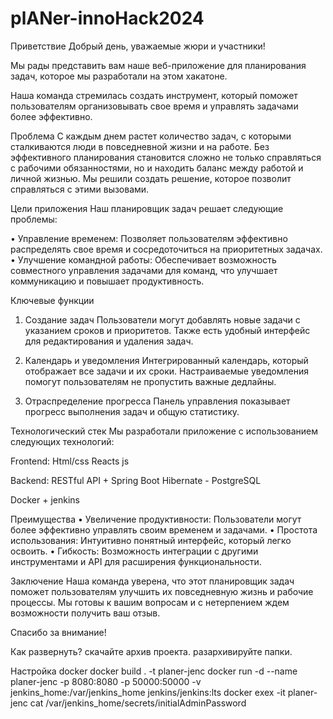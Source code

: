 # plANer-innoHack2024
Приветствие
Добрый день, уважаемые жюри и участники!

Мы рады представить вам наше веб-приложение для планирования задач, которое мы разработали на этом хакатоне.

Наша команда стремилась создать инструмент, который поможет пользователям организовывать свое время и управлять задачами более эффективно.

Проблема
С каждым днем растет количество задач, с которыми сталкиваются люди в повседневной жизни и на работе. Без эффективного планирования становится сложно не только справляться с рабочими обязанностями, но и находить баланс между работой и личной жизнью. Мы решили создать решение, которое позволит справляться с этими вызовами.

Цели приложения
Наш планировщик задач решает следующие проблемы:

• Управление временем: Позволяет пользователям эффективно распределять свое время и сосредоточиться на приоритетных задачах. • Улучшение командной работы: Обеспечивает возможность совместного управления задачами для команд, что улучшает коммуникацию и повышает продуктивность.

Ключевые функции
1. Создание задач
Пользователи могут добавлять новые задачи с указанием сроков и приоритетов. Также есть удобный интерфейс для редактирования и удаления задач.

2. Календарь и уведомления
Интегрированный календарь, который отображает все задачи и их сроки. Настраиваемые уведомления помогут пользователям не пропустить важные дедлайны.

3. Отраспределение прогресса
Панель управления показывает прогресс выполнения задач и общую статистику.

Технологический стек
Мы разработали приложение с использованием следующих технологий:

Frontend:
Html/css
Reacts js

Backend: 
RESTful API + Spring Boot
Hibernate - PostgreSQL

Docker + jenkins


Преимущества
• Увеличение продуктивности: Пользователи могут более эффективно управлять своим временем и задачами. • Простота использования: Интуитивно понятный интерфейс, который легко освоить. • Гибкость: Возможность интеграции с другими инструментами и API для расширения функциональности.

Заключение
Наша команда уверена, что этот планировщик задач поможет пользователям улучшить их повседневную жизнь и рабочие процессы. Мы готовы к вашим вопросам и с нетерпением ждем возможности получить ваш отзыв.

Спасибо за внимание!

Как развернуть?
скачайте архив проекта. разархивируйте папки.

Настройка docker
docker build . -t planer-jenc
docker run -d --name planer-jenc -p 8080:8080 -p 50000:50000 -v jenkins_home:/var/jenkins_home jenkins/jenkins:lts
docker exex -it planer-jenc cat /var/jenkins_home/secrets/initialAdminPassword
